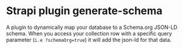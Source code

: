 # Strapi plugin generate-schema

A plugin to dynamically map your database to a Schema.org JSON-LD schema. When you access your collection row with a specific query parameter (`i.e ?schemaOrg=true`) it will add the json-ld for that data.
